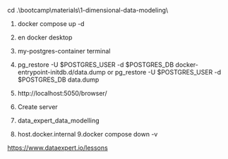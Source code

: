 cd .\bootcamp\materials\1-dimensional-data-modeling\
1. docker compose up -d
2. en docker desktop
3. my-postgres-container terminal
4. pg_restore -U $POSTGRES_USER -d $POSTGRES_DB docker-entrypoint-initdb.d/data.dump
 or
   pg_restore -U $POSTGRES_USER -d $POSTGRES_DB data.dump

5. http://localhost:5050/browser/
6. Create server
7. data_expert_data_modelling
8. host.docker.internal
9.docker compose down -v


https://www.dataexpert.io/lessons